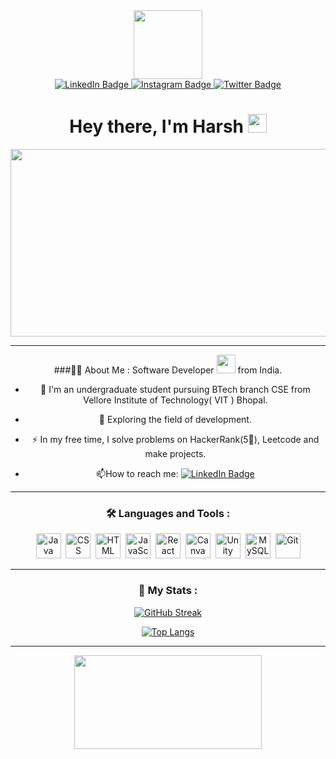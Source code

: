<div id="header" align="center">
  <img src="https://media.giphy.com/media/RN8FdaB6T1bkkI5n4I/giphy.gif" width="110"/>
  <div id="badges">
  <a href="https://www.linkedin.com/in/harsh-singh-kushwaha-ba1470207/">
    <img src="https://img.shields.io/badge/LinkedIn-blue?style=for-the-badge&logo=linkedin&logoColor=white" alt="LinkedIn Badge"/>
  </a>
  <a href="https://instagram.com/mr_harsh2.3_?igshid=YmMyMTA2M2Y=">
    <img src="https://img.shields.io/badge/Instagram-red?style=for-the-badge&logo=instagram&logoColor=white" alt="Instagram Badge"/>
  </a>
  <a href="https://twitter.com/Mr_Harsh23_">
    <img src="https://img.shields.io/badge/Twitter-blue?style=for-the-badge&logo=twitter&logoColor=white" alt="Twitter Badge"/>
  </a>
</div>
   <img src="https://komarev.com/ghpvc/?username=harsh774&style=flat-square&color=blue" alt=""/>
  <h1>
  Hey there, I'm Harsh
  <img src="https://media.giphy.com/media/hvRJCLFzcasrR4ia7z/giphy.gif" width="30px"/>
</h1>
</div>

<div align="center">
  <img src="https://media.giphy.com/media/dWesBcTLavkZuG35MI/giphy.gif" width="600" height="300"/>
  
  ---
<div/>
<div>
  
  ###👨‍💻 About Me : Software Developer <img src="https://media.giphy.com/media/WUlplcMpOCEmTGBtBW/giphy.gif" width="30"> from India.
  
  - :telescope: I'm an undergraduate student pursuing BTech branch CSE from Vellore Institute of Technology( VIT ) Bhopal.

  - :seedling: Exploring the field of development.

  - :zap: In my free time, I solve problems on HackerRank(5🌟), Leetcode and make projects.

  - :mailbox:How to reach me: <a href="https://www.linkedin.com/in/harsh-singh-kushwaha-ba1470207/">
    <img src="https://img.shields.io/badge/LinkedIn-blue?style=for-the-badge&logo=linkedin&logoColor=white" alt="LinkedIn Badge"/>
  </a>
  
  ---

### 🛠️ Languages and Tools :
  <div>
  <img src="https://icons8.com/icon/13679/java" title="Java" alt="Java" width="40" height="40"/>&nbsp;
  <img src="https://icons8.com/icon/1045/css" alt="CSS" width="40" height="40"/>&nbsp;
  <img src="https://icons8.com/icon/20909/html-5" alt="HTML" width="40" height="40"/>&nbsp;
  <img src="https://icons8.com/icon/108784/javascript" title="JavaScript" alt="JavaScript" width="40" height="40"/>&nbsp;
  <img src="https://icons8.com/icon/123603/react-native" title="React" **alt="React" width="40" height="40"/>&nbsp;
  <img src="https://icons8.com/icon/lAWjO4LexGga/canva" title="Canva" **alt="Canva" width="40" height="40"/>&nbsp;
  <img src="https://icons8.com/icon/P08kExl7rixR/unity" title="Unity" **alt="Unity" width="40" height="40"/>&nbsp;
  <img src="https://icons8.com/icon/UFXRpPFebwa2/mysql-logo" title="MySQL"  alt="MySQL" width="40" height="40"/>&nbsp;
  <img src="https://icons8.com/icon/20906/git" title="Git" **alt="Git" width="40" height="40"/>
</div>
  
  ---

### 📂 My Stats :
  [![GitHub Streak](http://github-readme-streak-stats.herokuapp.com?user=harsh774&theme=vision-friendly-dark&background=000000)](https://git.io/streak-stats)
  
  [![Top Langs](https://github-readme-stats.vercel.app/api/top-langs/?username=harsh774&layout=compact&theme=vision-friendly-dark)](https://github.com/anuraghazra/github-readme-stats)
  
  ---
  <img src="https://media1.giphy.com/media/Lny6Rw04nsOOc/giphy.gif?cid=ecf05e47jfjsgcuxqdrmfo3hff7x6s8ijbs0llc2r2ogv8rk&rid=giphy.gif&ct=g" width="300" height="150"/>


</div>
